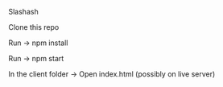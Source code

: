 Slashash

Clone this repo

Run -> npm install 

Run -> npm start

In the client folder -> Open index.html (possibly on live server)